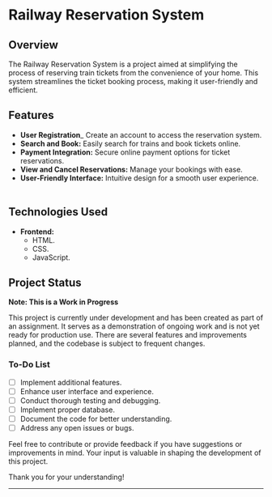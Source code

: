 # Railway Reservation System

## Overview  <br>
The Railway Reservation System is a project aimed at simplifying the process of reserving train tickets from the convenience of your home. This system streamlines the ticket booking process, making it user-friendly and efficient.

## Features <br>
- __User Registration___ Create an account to access the reservation system.
- __Search and Book:__ Easily search for trains and book tickets online.
- __Payment Integration:__ Secure online payment options for ticket reservations.
- __View and Cancel Reservations:__ Manage your bookings with ease.
- __User-Friendly Interface:__ Intuitive design for a smooth user experience.<br><br>
## Technologies Used <br>
- __Frontend:__
  - HTML.
  - CSS.
  - JavaScript.

## Project Status

**Note: This is a Work in Progress**

This project is currently under development and has been created as part of an assignment. It serves as a demonstration of ongoing work and is not yet ready for production use. There are several features and improvements planned, and the codebase is subject to frequent changes.

### To-Do List

- [ ] Implement additional features.
- [ ] Enhance user interface and experience.
- [ ] Conduct thorough testing and debugging.
- [ ] Implement proper database.
- [ ] Document the code for better understanding.
- [ ] Address any open issues or bugs.

Feel free to contribute or provide feedback if you have suggestions or improvements in mind. Your input is valuable in shaping the development of this project.

Thank you for your understanding!

---
